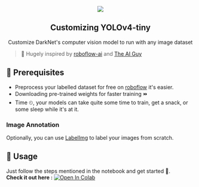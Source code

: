 <p align="center">
  <img src="assets/results.gif">
  <h2 align="center">Customizing YOLOv4-tiny</h2>
  <p align="center">Customize DarkNet's computer vision model to run with any image dataset</p>
</p>

> 🎨 Hugely inspired by [roboflow-ai](https://github.com/roboflow-ai) and [The AI Guy](https://github.com/theAIGuysCode)



## 📝 Prerequisites 

- Preprocess your labelled dataset for free on [roboflow](https://roboflow.ai/)  it's easier.
- Downloading pre-trained weights for faster training ⏩
- Time ⏲, your models can take quite some time to train, get a snack, or some sleep while it's at it. 


### Image Annotation
Optionally, you can use [LabelImg](https://github.com/tzutalin/labelImg) to label your images from scratch. 

## 👀 Usage

Just follow the steps mentioned in the notebook and get started 😬. 
<br>
**Check it out here :** [![Open In Colab](https://colab.research.google.com/assets/colab-badge.svg)]([https://colab.research.google.com/github/reubenbf/quick-yolov4-tiny/)
